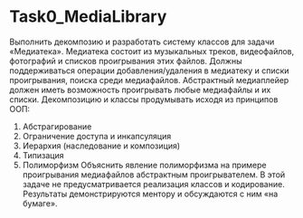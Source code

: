 # Task0_MediaLibrary
Выполнить декомпозию и разработать систему классов для задачи «Медиатека». Медиатека состоит
из музыкальных треков, видеофайлов, фотографий и списков проигрывания этих файлов. Должны
поддерживаться операции добавления/удаления в медиатеку и списки проигрывания, поиска среди
медиафайлов. Абстрактный медиаплейер должен иметь возможность проигрывать любые
медиафайлы и их списки. Декомпозицию и классы продумывать исходя из принципов ООП:
1) Абстрагирование
2) Ограничение доступа и инкапсуляция
3) Иерархия (наследование и композиция)
4) Типизация
5) Полиморфизм
Объяснить явление полиморфизма на примере проигрывания медиафайлов абстрактным
проигрывателем.
В этой задаче не предусматривается реализация классов и кодирование. Результаты
демонстрируются ментору и обсуждаются с ним «на бумаге».
